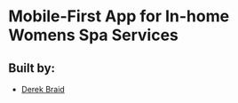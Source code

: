 # Mobile-First App for In-home Womens Spa Services

## Built by:

* [Derek Braid](http://cacheflow.ca)
